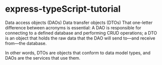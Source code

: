 # express-typeScript-tutorial

Data access objects (DAOs)
Data transfer objects (DTOs)
That one-letter difference between acronyms is essential: A DAO is responsible for connecting to a defined database and performing CRUD operations; a DTO is an object that holds the raw data that the DAO will send to—and receive from—the database.

In other words, DTOs are objects that conform to data model types, and DAOs are the services that use them.